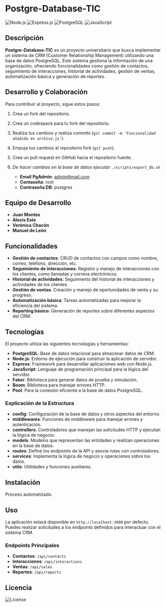 # Postgre-Database-TIC

![Node.js](https://img.shields.io/badge/Node.js-339933?style=for-the-badge&logo=nodedotjs&logoColor=white)
![Express.js](https://img.shields.io/badge/Express.js-000000?style=for-the-badge&logo=express&logoColor=white)
![PostgreSQL](https://img.shields.io/badge/PostgreSQL-336791?style=for-the-badge&logo=postgresql&logoColor=white)
![JavaScript](https://img.shields.io/badge/JavaScript-F7DF1E?style=for-the-badge&logo=javascript&logoColor=black)

## Descripción

**Postgre-Database-TIC** es un proyecto universitario que busca implementar un sistema de CRM (Customer Relationship Management) utilizando una base de datos PostgreSQL. Este sistema gestiona la información de una organización, ofreciendo funcionalidades como gestión de contactos, seguimiento de interacciones, historial de actividades, gestión de ventas, automatización básica y generación de reportes.

## Desarrollo y Colaboración

Para contribuir al proyecto, sigue estos pasos:

1. Crea un fork del repositorio.
2. Crea un codespace para tu fork del repositorio.
3. Realiza tus cambios y realiza commits (`git commit -m 'Funcionalidad añadida en archivo.js'`).
4. Empuja tus cambios al repositorio fork (`git push`).
5. Crea un pull request en GitHub hacia el repositorio fuente.
6. *De hacer cambios en la base de datos ejecutar* `./scripts/export_db.sh`

    - **Email PgAdmin**: admin@mail.com
    - **Contaseña**: root
    - **Contraseña DB**: postgres

## Equipo de Desarrollo

- **Juan Montes**
- **Alexis Este**
- **Verónica Chacón**
- **Manuel de León**

## Funcionalidades

- **Gestión de contactos**: CRUD de contactos con campos como nombre, correo, teléfono, dirección, etc.
- **Seguimiento de interacciones**: Registro y manejo de interacciones con los clientes, como llamadas y correos electrónicos.
- **Historial de actividades**: Seguimiento del historial de interacciones y actividades de los clientes.
- **Gestión de ventas**: Creación y manejo de oportunidades de venta y su progreso.
- **Automatización básica**: Tareas automatizadas para mejorar la eficiencia del sistema.
- **Reporting básico**: Generación de reportes sobre diferentes aspectos del CRM.

## Tecnologías

El proyecto utiliza las siguientes tecnologías y herramientas:

- **PostgreSQL**: Base de datos relacional para almacenar datos de CRM.
- **Node.js**: Entorno de ejecución para construir la aplicación de servidor.
- **Express**: Framework para desarrollar aplicaciones web con Node.js.
- **JavaScript**: Lenguaje de programación principal para la lógica del servidor.
- **Faker**: Biblioteca para generar datos de prueba y simulación.
- **Boom**: Biblioteca para manejar errores HTTP.
- **Pool**: Para la conexión eficiente a la base de datos PostgreSQL.


### Explicación de la Estructura

- **config**: Configuración de la base de datos y otros aspectos del entorno.
- **middlewares**: Funciones de middleware para manejar errores y autenticación.
- **controllers**: Controladores que manejan las solicitudes HTTP y ejecutan la lógica de negocio.
- **models**: Modelos que representan las entidades y realizan operaciones en la base de datos.
- **routes**: Define los endpoints de la API y asocia rutas con controladores.
- **services**: Implementa la lógica de negocio y operaciones sobre los datos.
- **utils**: Utilidades y funciones auxiliares.

## Instalación

Proceso automatizado.

## Uso

La aplicación estará disponible en `http://localhost:3000` por defecto. Puedes realizar solicitudes a los endpoints definidos para interactuar con el sistema CRM.

### Endpoints Principales

- **Contactos**: `/api/contacts`
- **Interacciones**: `/api/interactions`
- **Ventas**: `/api/sales`
- **Reportes**: `/api/reports`

## Licencia

![License](https://img.shields.io/badge/license-MIT-blue.svg)

